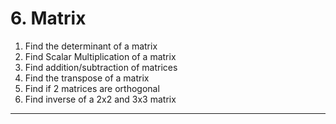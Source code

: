 # 6. Matrix

1. Find the determinant of a matrix
2. Find Scalar Multiplication of a matrix
3. Find addition/subtraction of matrices
4. Find the transpose of a matrix
5. Find if 2 matrices are orthogonal
6. Find inverse of a 2x2 and 3x3 matrix

---